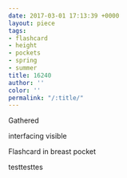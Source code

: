 ```yaml
---
date: 2017-03-01 17:13:39 +0000
layout: piece
tags:
- flashcard
- height
- pockets
- spring
- summer
title: 16240
author: ''
color: ''
permalink: "/:title/"
---
```



Gathered

interfacing visible

Flashcard in breast pocket

testtesttes
